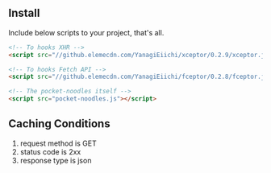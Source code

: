 ## Install

Include below scripts to your project, that's all.

```html
<!-- To hooks XHR -->
<script src="//github.elemecdn.com/YanagiEiichi/xceptor/0.2.9/xceptor.js"></script>

<!-- To hooks Fetch API -->
<script src="//github.elemecdn.com/YanagiEiichi/fceptor/0.2.8/fceptor.js"></script>

<!-- The pocket-noodles itself -->
<script src="pocket-noodles.js"></script>
```

## Caching Conditions

1. request method is GET
2. status code is 2xx
3. response type is json
